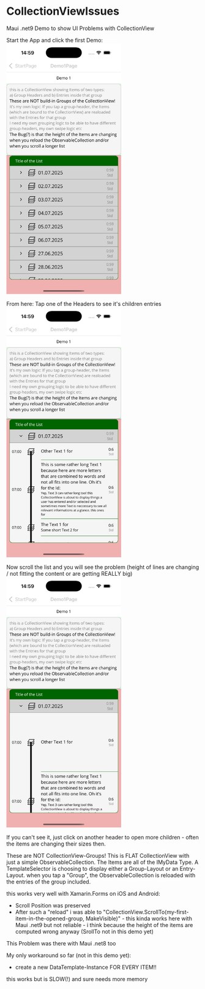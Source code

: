 # CollectionViewIssues
Maui .net9 Demo to show UI Problems with CollectionView

Start the App and click the first Demo:
<img src="Screenshots/collectionview-01.png" width="300">

From here: Tap one of the Headers to see it's children entries
<img src="Screenshots/collectionview-02.png" width="300">

Now scroll the list and you will see the problem (height of lines are changing / not fitting the content or are getting REALLY big)
<img src="Screenshots/collectionview-03.png" width="300">

If you can't see it, just click on another header to open more children - often the items are changing their sizes then.

These are NOT CollectionView-Groups! This is FLAT CollectionView with just a simple ObservableCollection. 
The Items are all of the IMyData Type.
A TemplateSelector is choosing to display either a Group-Layout or an Entry-Layout.
when you tap a "Group", the ObservableCollection is reloaded with the entries of the group included. 

this works very well with Xamarin.Forms on iOS and Android:
- Scroll Position was preserved
- After such a "reload" i was able to "CollectionView.ScrollTo(my-first-item-in-the-opened-group, MakeVisible)" - this kinda works here with Maui .net9 but not reliable - i think because the height of the items are computed wrong anyway (SrollTo not in this demo yet)

This Problem was there with Maui .net8 too

My only workaround so far (not in this demo yet):
- create a new DataTemplate-Instance FOR EVERY ITEM!!

this works but is SLOW(!) and sure needs more memory
